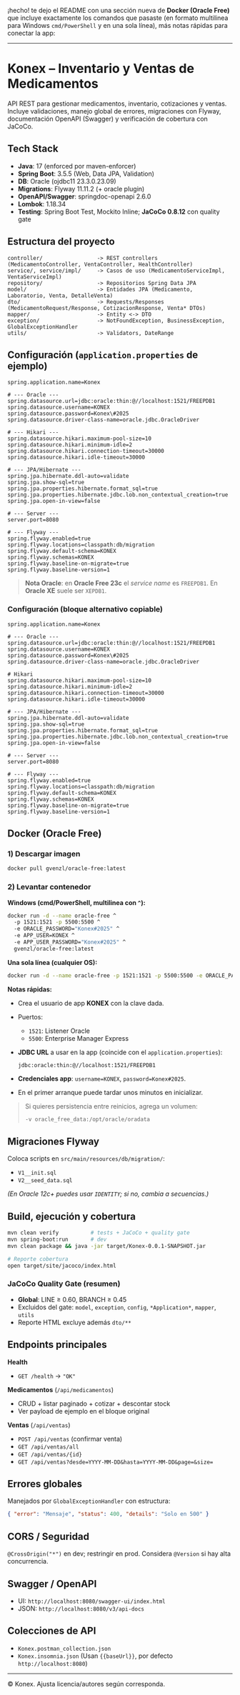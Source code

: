 ¡hecho! te dejo el README con una sección nueva de **Docker (Oracle Free)** que incluye exactamente los comandos que pasaste (en formato multilinea para Windows `cmd/PowerShell` y en una sola línea), más notas rápidas para conectar la app:

---

# Konex – Inventario y Ventas de Medicamentos

API REST para gestionar medicamentos, inventario, cotizaciones y ventas.
Incluye validaciones, manejo global de errores, migraciones con Flyway, documentación OpenAPI (Swagger) y verificación de cobertura con JaCoCo.

## Tech Stack

* **Java**: 17 (enforced por maven-enforcer)
* **Spring Boot**: 3.5.5 (Web, Data JPA, Validation)
* **DB**: Oracle (ojdbc11 23.3.0.23.09)
* **Migrations**: Flyway 11.11.2 (+ oracle plugin)
* **OpenAPI/Swagger**: springdoc-openapi 2.6.0
* **Lombok**: 1.18.34
* **Testing**: Spring Boot Test, Mockito Inline; **JaCoCo 0.8.12** con quality gate

## Estructura del proyecto

```
controller/                 -> REST controllers (MedicamentoController, VentaController, HealthController)
service/, service/impl/     -> Casos de uso (MedicamentoServiceImpl, VentaServiceImpl)
repository/                 -> Repositorios Spring Data JPA
model/                      -> Entidades JPA (Medicamento, Laboratorio, Venta, DetalleVenta)
dto/                        -> Requests/Responses (MedicamentoRequest/Response, CotizacionResponse, Venta* DTOs)
mapper/                     -> Entity <-> DTO
exception/                  -> NotFoundException, BusinessException, GlobalExceptionHandler
utils/                      -> Validators, DateRange
```

## Configuración (`application.properties` de ejemplo)

```properties
spring.application.name=Konex

# --- Oracle ---
spring.datasource.url=jdbc:oracle:thin:@//localhost:1521/FREEPDB1
spring.datasource.username=KONEX
spring.datasource.password=Konex\#2025
spring.datasource.driver-class-name=oracle.jdbc.OracleDriver

# --- Hikari ---
spring.datasource.hikari.maximum-pool-size=10
spring.datasource.hikari.minimum-idle=2
spring.datasource.hikari.connection-timeout=30000
spring.datasource.hikari.idle-timeout=30000

# --- JPA/Hibernate ---
spring.jpa.hibernate.ddl-auto=validate
spring.jpa.show-sql=true
spring.jpa.properties.hibernate.format_sql=true
spring.jpa.properties.hibernate.jdbc.lob.non_contextual_creation=true
spring.jpa.open-in-view=false

# --- Server ---
server.port=8080

# --- Flyway ---
spring.flyway.enabled=true
spring.flyway.locations=classpath:db/migration
spring.flyway.default-schema=KONEX
spring.flyway.schemas=KONEX
spring.flyway.baseline-on-migrate=true
spring.flyway.baseline-version=1
```

> **Nota Oracle**: en **Oracle Free 23c** el *service name* es `FREEPDB1`. En **Oracle XE** suele ser `XEPDB1`.

### Configuración (bloque alternativo copiable)

```properties
spring.application.name=Konex

# --- Oracle ---
spring.datasource.url=jdbc:oracle:thin:@//localhost:1521/FREEPDB1
spring.datasource.username=KONEX
spring.datasource.password=Konex\#2025
spring.datasource.driver-class-name=oracle.jdbc.OracleDriver

# Hikari
spring.datasource.hikari.maximum-pool-size=10
spring.datasource.hikari.minimum-idle=2
spring.datasource.hikari.connection-timeout=30000
spring.datasource.hikari.idle-timeout=30000

# --- JPA/Hibernate ---
spring.jpa.hibernate.ddl-auto=validate
spring.jpa.show-sql=true
spring.jpa.properties.hibernate.format_sql=true
spring.jpa.properties.hibernate.jdbc.lob.non_contextual_creation=true
spring.jpa.open-in-view=false

# --- Server ---
server.port=8080

# --- Flyway ---
spring.flyway.enabled=true
spring.flyway.locations=classpath:db/migration
spring.flyway.default-schema=KONEX
spring.flyway.schemas=KONEX
spring.flyway.baseline-on-migrate=true
spring.flyway.baseline-version=1
```

## Docker (Oracle Free)

### 1) Descargar imagen

```bash
docker pull gvenzl/oracle-free:latest
```

### 2) Levantar contenedor

**Windows (cmd/PowerShell, multilinea con `^`):**

```bash
docker run -d --name oracle-free ^
  -p 1521:1521 -p 5500:5500 ^
  -e ORACLE_PASSWORD="Konex#2025" ^
  -e APP_USER=KONEX ^
  -e APP_USER_PASSWORD="Konex#2025" ^
  gvenzl/oracle-free:latest
```

**Una sola línea (cualquier OS):**

```bash
docker run -d --name oracle-free -p 1521:1521 -p 5500:5500 -e ORACLE_PASSWORD="Konex#2025" -e APP_USER=KONEX -e APP_USER_PASSWORD="Konex#2025" gvenzl/oracle-free:latest
```

**Notas rápidas:**

* Crea el usuario de app **KONEX** con la clave dada.
* Puertos:

  * `1521`: Listener Oracle
  * `5500`: Enterprise Manager Express
* **JDBC URL** a usar en la app (coincide con el `application.properties`):

  ```
  jdbc:oracle:thin:@//localhost:1521/FREEPDB1
  ```
* **Credenciales app**: `username=KONEX`, `password=Konex#2025`.
* En el primer arranque puede tardar unos minutos en inicializar.

> Si quieres persistencia entre reinicios, agrega un volumen:
>
> ```bash
> -v oracle_free_data:/opt/oracle/oradata
> ```

## Migraciones Flyway

Coloca scripts en `src/main/resources/db/migration/`:

* `V1__init.sql`
* `V2__seed_data.sql`

*(En Oracle 12c+ puedes usar `IDENTITY`; si no, cambia a secuencias.)*

## Build, ejecución y cobertura

```bash
mvn clean verify          # tests + JaCoCo + quality gate
mvn spring-boot:run       # dev
mvn clean package && java -jar target/Konex-0.0.1-SNAPSHOT.jar

# Reporte cobertura
open target/site/jacoco/index.html
```

### JaCoCo Quality Gate (resumen)

* **Global**: LINE ≥ 0.60, BRANCH ≥ 0.45
* Excluidos del gate: `model`, `exception`, `config`, `*Application*`, `mapper`, `utils`
* Reporte HTML excluye además `dto/**`

## Endpoints principales

**Health**

* `GET /health` → `"OK"`

**Medicamentos** (`/api/medicamentos`)

* CRUD + listar paginado + cotizar + descontar stock
* Ver payload de ejemplo en el bloque original

**Ventas** (`/api/ventas`)

* `POST /api/ventas` (confirmar venta)
* `GET /api/ventas/all`
* `GET /api/ventas/{id}`
* `GET /api/ventas?desde=YYYY-MM-DD&hasta=YYYY-MM-DD&page=&size=`

## Errores globales

Manejados por `GlobalExceptionHandler` con estructura:

```json
{ "error": "Mensaje", "status": 400, "details": "Solo en 500" }
```

## CORS / Seguridad

`@CrossOrigin("*")` en dev; restringir en prod. Considera `@Version` si hay alta concurrencia.

## Swagger / OpenAPI

* UI: `http://localhost:8080/swagger-ui/index.html`
* JSON: `http://localhost:8080/v3/api-docs`

## Colecciones de API

* `Konex.postman_collection.json`
* `Konex.insomnia.json`
  (Usan `{{baseUrl}}`, por defecto `http://localhost:8080`)

---

© Konex. Ajusta licencia/autores según corresponda.
